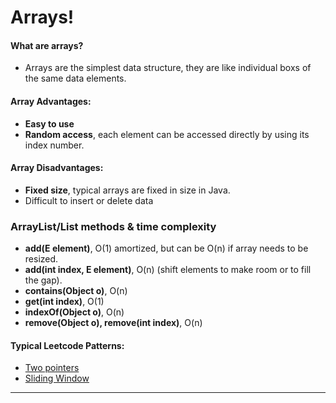 # Arrays!
#### What are arrays?
* Arrays are the simplest data structure, they are like individual boxs of the same data elements.
#### Array Advantages:
* **Easy to use**
* **Random access**, each element can be accessed directly by using its index number.
#### Array Disadvantages:
* **Fixed size**, typical arrays are fixed in size in Java.
* Difficult to insert or delete data
### ArrayList/List methods & time complexity
* **add(E element)**, O(1) amortized, but can be O(n) if array needs to be resized.
* **add(int index, E element)**, O(n) (shift elements to make room or to fill the gap).
* **contains(Object o)**, O(n)
* **get(int index)**, O(1)
* **indexOf(Object o)**, O(n)
* **remove(Object o), remove(int index)**, O(n)

#### Typical Leetcode Patterns:
* [Two pointers](https://www.geeksforgeeks.org/two-pointers-technique/)
* [Sliding Window](https://www.geeksforgeeks.org/window-sliding-technique/)
* **